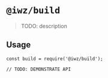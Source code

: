 # `@iwz/build`

> TODO: description

## Usage

```
const build = require('@iwz/build');

// TODO: DEMONSTRATE API
```
